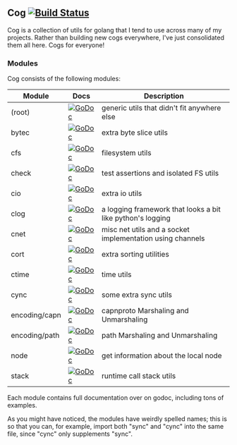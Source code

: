 ## Cog [![Build Status](https://travis-ci.org/thatguystone/cog.svg)](https://travis-ci.org/thatguystone/cog)

Cog is a collection of utils for golang that I tend to use across many of my projects. Rather than building new cogs everywhere, I've just consolidated them all here. Cogs for everyone!

### Modules

Cog consists of the following modules:

| Module        | Docs                                            | Description |
| ------------- | ----------------------------------------------- | ----------- |
| (root)        | [![GoDoc][root-status]][root]                   | generic utils that didn't fit anywhere else
| bytec         | [![GoDoc][bytec-status]][bytec]                 | extra byte slice utils
| cfs           | [![GoDoc][cfs-status]][cfs]                     | filesystem utils
| check         | [![GoDoc][check-status]][check]                 | test assertions and isolated FS utils
| cio           | [![GoDoc][cio-status]][cio]                     | extra io utils
| clog          | [![GoDoc][clog-status]][clog]                   | a logging framework that looks a bit like python's logging
| cnet          | [![GoDoc][cnet-status]][cnet]                   | misc net utils and a socket implementation using channels
| cort          | [![GoDoc][cort-status]][cort]                   | extra sorting utilities
| ctime         | [![GoDoc][ctime-status]][ctime]                 | time utils
| cync          | [![GoDoc][cync-status]][cync]                   | some extra sync utils
| encoding/capn | [![GoDoc][encoding-capn-status]][encoding-capn] | capnproto Marshaling and Unmarshaling
| encoding/path | [![GoDoc][encoding-path-status]][encoding-path] | path Marshaling and Unmarshaling
| node          | [![GoDoc][node-status]][node]                   | get information about the local node
| stack         | [![GoDoc][stack-status]][stack]                 | runtime call stack utils

[root]: https://godoc.org/github.com/thatguystone/cog
[root-status]: https://godoc.org/github.com/thatguystone/cog?status.svg
[bytec]: https://godoc.org/github.com/thatguystone/cog/bytec
[bytec-status]: https://godoc.org/github.com/thatguystone/cog/bytec?status.svg
[cfs]: https://godoc.org/github.com/thatguystone/cog/cfs
[cfs-status]: https://godoc.org/github.com/thatguystone/cog/cfs?status.svg
[check]: https://godoc.org/github.com/thatguystone/cog/check
[check-status]: https://godoc.org/github.com/thatguystone/cog/check?status.svg
[cio]: https://godoc.org/github.com/thatguystone/cog/cio
[cio-status]: https://godoc.org/github.com/thatguystone/cog/cio?status.svg
[clog]: https://godoc.org/github.com/thatguystone/cog/clog
[clog-status]: https://godoc.org/github.com/thatguystone/cog/clog?status.svg
[cnet]: https://godoc.org/github.com/thatguystone/cog/cnet
[cnet-status]: https://godoc.org/github.com/thatguystone/cog/cnet?status.svg
[cort]: https://godoc.org/github.com/thatguystone/cog/cort
[cort-status]: https://godoc.org/github.com/thatguystone/cog/cort?status.svg
[ctime]: https://godoc.org/github.com/thatguystone/cog/ctime
[ctime-status]: https://godoc.org/github.com/thatguystone/cog/ctime?status.svg
[cync]: https://godoc.org/github.com/thatguystone/cog/cync
[cync-status]: https://godoc.org/github.com/thatguystone/cog/cync?status.svg
[encoding-capn]: https://godoc.org/github.com/thatguystone/cog/encoding/capn
[encoding-capn-status]: https://godoc.org/github.com/thatguystone/cog/encoding/capn?status.svg
[encoding-path]: https://godoc.org/github.com/thatguystone/cog/encoding/path
[encoding-path-status]: https://godoc.org/github.com/thatguystone/cog/encoding/path?status.svg
[node]: https://godoc.org/github.com/thatguystone/cog/node
[node-status]: https://godoc.org/github.com/thatguystone/cog/node?status.svg
[stack]: https://godoc.org/github.com/thatguystone/cog/stack
[stack-status]: https://godoc.org/github.com/thatguystone/cog/stack?status.svg

Each module contains full documentation over on godoc, including tons of examples.

As you might have noticed, the modules have weirdly spelled names; this is so
that you can, for example, import both "sync" and "cync" into the same file,
since "cync" only supplements "sync".
